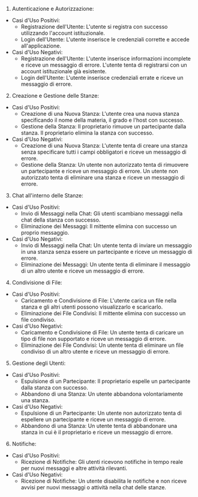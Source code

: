1. Autenticazione e Autorizzazione:
  - Casi d'Uso Positivi:
    - Registrazione dell'Utente:
      L'utente si registra con successo utilizzando l'account istituzionale.
    - Login dell'Utente:
      L'utente inserisce le credenziali corrette e accede all'applicazione.
  - Casi d'Uso Negativi:
    - Registrazione dell'Utente:
      L'utente inserisce informazioni incomplete e riceve un messaggio di errore.
      L'utente tenta di registrarsi con un account istituzionale già esistente.
    - Login dell'Utente:
      L'utente inserisce credenziali errate e riceve un messaggio di errore.

2. Creazione e Gestione delle Stanze:
  - Casi d'Uso Positivi:
    - Creazione di una Nuova Stanza:
      L'utente crea una nuova stanza specificando il nome della materia, il grado e l'host con successo.
    - Gestione della Stanza:
      Il proprietario rimuove un partecipante dalla stanza.
      Il proprietario elimina la stanza con successo.
  - Casi d'Uso Negativi:
    - Creazione di una Nuova Stanza:
      L'utente tenta di creare una stanza senza specificare tutti i campi obbligatori e riceve un messaggio di errore.
    - Gestione della Stanza:
      Un utente non autorizzato tenta di rimuovere un partecipante e riceve un messaggio di errore.
      Un utente non autorizzato tenta di eliminare una stanza e riceve un messaggio di errore.

3. Chat all'interno delle Stanze:
  - Casi d'Uso Positivi:
    - Invio di Messaggi nella Chat:
      Gli utenti scambiano messaggi nella chat della stanza con successo.
    - Eliminazione dei Messaggi:
      Il mittente elimina con successo un proprio messaggio.
  - Casi d'Uso Negativi:
    - Invio di Messaggi nella Chat:
      Un utente tenta di inviare un messaggio in una stanza senza essere un partecipante e riceve un messaggio di errore.
    - Eliminazione dei Messaggi:
      Un utente tenta di eliminare il messaggio di un altro utente e riceve un messaggio di errore.

4. Condivisione di File:
  - Casi d'Uso Positivi:
    - Caricamento e Condivisione di File:
      L'utente carica un file nella stanza e gli altri utenti possono visualizzarlo e scaricarlo.
    - Eliminazione dei File Condivisi:
      Il mittente elimina con successo un file condiviso.
  - Casi d'Uso Negativi:
    - Caricamento e Condivisione di File:
      Un utente tenta di caricare un tipo di file non supportato e riceve un messaggio di errore.
    - Eliminazione dei File Condivisi:
      Un utente tenta di eliminare un file condiviso di un altro utente e riceve un messaggio di errore.

5. Gestione degli Utenti:
  - Casi d'Uso Positivi:
    - Espulsione di un Partecipante:
      Il proprietario espelle un partecipante dalla stanza con successo.
    - Abbandono di una Stanza:
      Un utente abbandona volontariamente una stanza.
  - Casi d'Uso Negativi:
    - Espulsione di un Partecipante:
      Un utente non autorizzato tenta di espellere un partecipante e riceve un messaggio di errore.
    - Abbandono di una Stanza:
      Un utente tenta di abbandonare una stanza in cui è il proprietario e riceve un messaggio di errore.

6. Notifiche:
  - Casi d'Uso Positivi:
    - Ricezione di Notifiche:
      Gli utenti ricevono notifiche in tempo reale per nuovi messaggi e altre attività rilevanti.
  - Casi d'Uso Negativi:
    - Ricezione di Notifiche:
      Un utente disabilita le notifiche e non riceve avvisi per nuovi messaggi o attività nella chat delle stanze.
